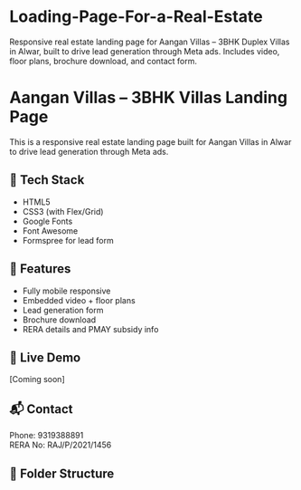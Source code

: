 # Loading-Page-For-a-Real-Estate
Responsive real estate landing page for Aangan Villas – 3BHK Duplex Villas in Alwar, built to drive lead generation through Meta ads. Includes video, floor plans, brochure download, and contact form.
# Aangan Villas – 3BHK Villas Landing Page

This is a responsive real estate landing page built for Aangan Villas in Alwar to drive lead generation through Meta ads.

## 🔧 Tech Stack
- HTML5
- CSS3 (with Flex/Grid)
- Google Fonts
- Font Awesome
- Formspree for lead form

## 📄 Features
- Fully mobile responsive
- Embedded video + floor plans
- Lead generation form
- Brochure download
- RERA details and PMAY subsidy info

## 📍 Live Demo
[Coming soon]

## 📬 Contact
Phone: 9319388891  
RERA No: RAJ/P/2021/1456  

## 📁 Folder Structure

